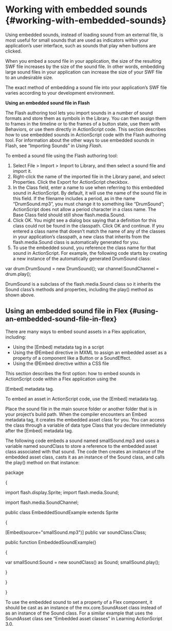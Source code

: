 # Working with embedded sounds {#working-with-embedded-sounds}

Using embedded sounds, instead of loading sound from an external file, is most useful for small sounds that are used as indicators within your application’s user interface, such as sounds that play when buttons are clicked.

When you embed a sound file in your application, the size of the resulting SWF file increases by the size of the sound file. In other words, embedding large sound files in your application can increase the size of your SWF file to an undesirable size.

The exact method of embedding a sound file into your application’s SWF file varies according to your development environment.

**Using an embedded sound file in Flash**

The Flash authoring tool lets you import sounds in a number of sound formats and store them as symbols in the Library. You can then assign them to frames in the timeline or to the frames of a button state, use them with Behaviors, or use them directly in ActionScript code. This section describes how to use embedded sounds in ActionScript code with the Flash authoring tool. For information about the other ways to use embedded sounds in Flash, see “Importing Sounds” in _Using Flash_.

To embed a sound file using the Flash authoring tool:

1.  Select File &gt; Import &gt; Import to Library, and then select a sound file and import it.
2.  Right-click the name of the imported file in the Library panel, and select Properties. Click the Export for ActionScript checkbox.
3.  In the Class field, enter a name to use when referring to this embedded sound in ActionScript. By default, it will use the name of the sound file in this field. If the filename includes a period, as in the name “DrumSound.mp3”, you must change it to something like “DrumSound”; ActionScript does not allow a period character in a class name. The Base Class field should still show flash.media.Sound.
4.  Click OK. You might see a dialog box saying that a definition for this class could not be found in the classpath. Click OK and continue. If you entered a class name that doesn’t match the name of any of the classes in your application’s classpath, a new class that inherits from the flash.media.Sound class is automatically generated for you.
5.  To use the embedded sound, you reference the class name for that sound in ActionScript. For example, the following code starts by creating a new instance of the automatically generated DrumSound class:

var drum:DrumSound = new DrumSound(); var channel:SoundChannel = drum.play();

DrumSound is a subclass of the flash.media.Sound class so it inherits the Sound class’s methods and properties, including the play() method as shown above.

## Using an embedded sound file in Flex {#using-an-embedded-sound-file-in-flex}

There are many ways to embed sound assets in a Flex application, including:

*   Using the [Embed] metadata tag in a script
*   Using the @Embed directive in MXML to assign an embedded asset as a property of a component like a Button or a SoundEffect.
*   Using the @Embed directive within a CSS file

This section describes the first option: how to embed sounds in ActionScript code within a Flex application using the

[Embed] metadata tag.

To embed an asset in ActionScript code, use the [Embed] metadata tag.

Place the sound file in the main source folder or another folder that is in your project’s build path. When the compiler encounters an Embed metadata tag, it creates the embedded asset class for you. You can access the class through a variable of data type Class that you declare immediately after the [Embed] metadata tag.

The following code embeds a sound named smallSound.mp3 and uses a variable named soundClass to store a reference to the embedded asset class associated with that sound. The code then creates an instance of the embedded asset class, casts it as an instance of the Sound class, and calls the play() method on that instance:

package

{

import flash.display.Sprite; import flash.media.Sound;

import flash.media.SoundChannel;

public class EmbeddedSoundExample extends Sprite

{

[Embed(source=&quot;smallSound.mp3&quot;)] public var soundClass:Class;

public function EmbeddedSoundExample()

{

var smallSound:Sound = new soundClass() as Sound; smallSound.play();

}

}

}

To use the embedded sound to set a property of a Flex component, it should be cast as an instance of the mx.core.SoundAsset class instead of as an instance of the Sound class. For a similar example that uses the SoundAsset class see “Embedded asset classes” in Learning ActionScript 3.0.